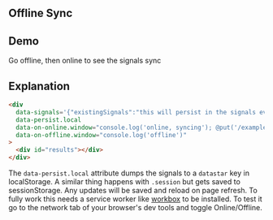 ## Offline Sync

## Demo

<div
     data-signals='{"existingSignals":"this will persist in the signals even without network"}'
     data-persist.local
     data-on-online.window="console.log('online, syncing'); @put('/examples/offline_sync/sync', false)"
     data-on-offline.window="console.log('offline')"
>
     <div id="results">Go offline, then online to see the signals sync</div>
</div>

## Explanation

```html
<div
  data-signals='{"existingSignals":"this will persist in the signals even without network"}'
  data-persist.local
  data-on-online.window="console.log('online, syncing'); @put('/examples/offline_sync/sync', false)"
  data-on-offline.window="console.log('offline')"
>
  <div id="results"></div>
</div>
```

The `data-persist.local` attribute dumps the signals to a `datastar` key in localStorage. A similar thing happens with `.session` but gets saved to sessionStorage. Any updates will be saved and reload on page refresh. To fully work this needs a service worker like [workbox](https://developers.google.com/web/tools/workbox/) to be installed. To test it go to the network tab of your browser's dev tools and toggle Online/Offline.
